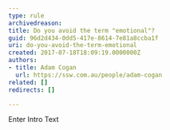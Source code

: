 ```yaml
---
type: rule
archivedreason: 
title: Do you avoid the term "emotional"?
guid: 96d2d434-0dd5-417e-8614-7e81a8ccba1f
uri: do-you-avoid-the-term-emotional
created: 2017-07-18T18:09:19.0000000Z
authors:
- title: Adam Cogan
  url: https://ssw.com.au/people/adam-cogan
related: []
redirects: []

---
```



Enter Intro Text
<br><excerpt class='endintro'></excerpt><br>



